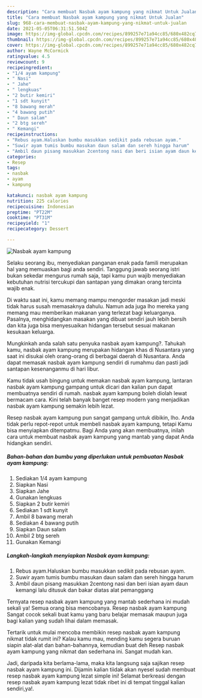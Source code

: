 ```yaml
---
description: "Cara membuat Nasbak ayam kampung yang nikmat Untuk Jualan"
title: "Cara membuat Nasbak ayam kampung yang nikmat Untuk Jualan"
slug: 968-cara-membuat-nasbak-ayam-kampung-yang-nikmat-untuk-jualan
date: 2021-05-05T06:31:51.504Z
image: https://img-global.cpcdn.com/recipes/899257e71a94cc85/680x482cq70/nasbak-ayam-kampung-foto-resep-utama.jpg
thumbnail: https://img-global.cpcdn.com/recipes/899257e71a94cc85/680x482cq70/nasbak-ayam-kampung-foto-resep-utama.jpg
cover: https://img-global.cpcdn.com/recipes/899257e71a94cc85/680x482cq70/nasbak-ayam-kampung-foto-resep-utama.jpg
author: Wayne McCormick
ratingvalue: 4.5
reviewcount: 9
recipeingredient:
- "1/4 ayam kampung"
- " Nasi"
- " Jahe"
- " lengkuas"
- "2 butir kemiri"
- "1 sdt kunyit"
- "8 bawang merah"
- "4 bawang putih"
- " Daun salam"
- "2 btg sereh"
- " Kemangi"
recipeinstructions:
- "Rebus ayam.Haluskan bumbu masukkan sedikit pada rebusan ayam."
- "Suwir ayam tumis bumbu masukan daun salam dan sereh hingga harum"
- "Ambil daun pisang masukkan 2centong nasi dan beri isian ayam daun kemangi lalu ditusuk dan bakar diatas alat pemanggang"
categories:
- Resep
tags:
- nasbak
- ayam
- kampung

katakunci: nasbak ayam kampung 
nutrition: 225 calories
recipecuisine: Indonesian
preptime: "PT22M"
cooktime: "PT31M"
recipeyield: "1"
recipecategory: Dessert

---
```



![Nasbak ayam kampung](https://img-global.cpcdn.com/recipes/899257e71a94cc85/680x482cq70/nasbak-ayam-kampung-foto-resep-utama.jpg)

Selaku seorang ibu, menyediakan panganan enak pada famili merupakan hal yang memuaskan bagi anda sendiri. Tanggung jawab seorang istri bukan sekedar mengurus rumah saja, tapi kamu pun wajib menyediakan kebutuhan nutrisi tercukupi dan santapan yang dimakan orang tercinta wajib enak.

Di waktu  saat ini, kamu memang mampu mengorder masakan jadi meski tidak harus susah memasaknya dahulu. Namun ada juga lho mereka yang memang mau memberikan makanan yang terlezat bagi keluarganya. Pasalnya, menghidangkan masakan yang dibuat sendiri jauh lebih bersih dan kita juga bisa menyesuaikan hidangan tersebut sesuai makanan kesukaan keluarga. 



Mungkinkah anda salah satu penyuka nasbak ayam kampung?. Tahukah kamu, nasbak ayam kampung merupakan hidangan khas di Nusantara yang saat ini disukai oleh orang-orang di berbagai daerah di Nusantara. Anda dapat memasak nasbak ayam kampung sendiri di rumahmu dan pasti jadi santapan kesenanganmu di hari libur.

Kamu tidak usah bingung untuk memakan nasbak ayam kampung, lantaran nasbak ayam kampung gampang untuk dicari dan kalian pun dapat membuatnya sendiri di rumah. nasbak ayam kampung boleh diolah lewat bermacam cara. Kini telah banyak banget resep modern yang menjadikan nasbak ayam kampung semakin lebih lezat.

Resep nasbak ayam kampung pun sangat gampang untuk dibikin, lho. Anda tidak perlu repot-repot untuk membeli nasbak ayam kampung, tetapi Kamu bisa menyiapkan ditempatmu. Bagi Anda yang akan membuatnya, inilah cara untuk membuat nasbak ayam kampung yang mantab yang dapat Anda hidangkan sendiri.

<!--inarticleads1-->

##### Bahan-bahan dan bumbu yang diperlukan untuk pembuatan Nasbak ayam kampung:

1. Sediakan 1/4 ayam kampung
1. Siapkan  Nasi
1. Siapkan  Jahe
1. Gunakan  lengkuas
1. Siapkan 2 butir kemiri
1. Sediakan 1 sdt kunyit
1. Ambil 8 bawang merah
1. Sediakan 4 bawang putih
1. Siapkan  Daun salam
1. Ambil 2 btg sereh
1. Gunakan  Kemangi




<!--inarticleads2-->

##### Langkah-langkah menyiapkan Nasbak ayam kampung:

1. Rebus ayam.Haluskan bumbu masukkan sedikit pada rebusan ayam.
1. Suwir ayam tumis bumbu masukan daun salam dan sereh hingga harum
1. Ambil daun pisang masukkan 2centong nasi dan beri isian ayam daun kemangi lalu ditusuk dan bakar diatas alat pemanggang




Ternyata resep nasbak ayam kampung yang mantab sederhana ini mudah sekali ya! Semua orang bisa mencobanya. Resep nasbak ayam kampung Sangat cocok sekali buat kamu yang baru belajar memasak maupun juga bagi kalian yang sudah lihai dalam memasak.

Tertarik untuk mulai mencoba membikin resep nasbak ayam kampung nikmat tidak rumit ini? Kalau kamu mau, mending kamu segera buruan siapin alat-alat dan bahan-bahannya, kemudian buat deh Resep nasbak ayam kampung yang nikmat dan sederhana ini. Sangat mudah kan. 

Jadi, daripada kita berlama-lama, maka kita langsung saja sajikan resep nasbak ayam kampung ini. Dijamin kalian tiidak akan nyesel sudah membuat resep nasbak ayam kampung lezat simple ini! Selamat berkreasi dengan resep nasbak ayam kampung lezat tidak ribet ini di tempat tinggal kalian sendiri,ya!.

